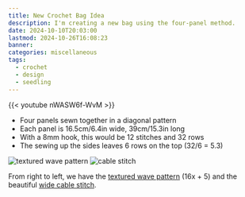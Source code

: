 ```yaml
---
title: New Crochet Bag Idea
description: I'm creating a new bag using the four-panel method.
date: 2024-10-10T20:03:00
lastmod: 2024-10-26T16:08:23
banner: 
categories: miscellaneous
tags:
  - crochet
  - design
  - seedling
---
```

{{< youtube nWASW6f-WvM >}}  
  
- Four panels sewn together in a diagonal pattern  
- Each panel is 16.5cm/6.4in wide, 39cm/15.3in long  
- With a 8mm hook, this would be 12 stitches and 32 rows  
- The sewing up the sides leaves 6 rows on the top (32/6 = 5.3)  
  
![textured wave pattern](https://mypicot.com/img/pt-1112.jpg) ![cable stitch](https://mypicot.com/img/pt-3488-1.jpg)  
  
From right to left, we have the [textured wave pattern](https://mypicot.com/0029.html) (16x + 5) and the beautiful [wide cable stitch](https://mypicot.com/2082.html).  
